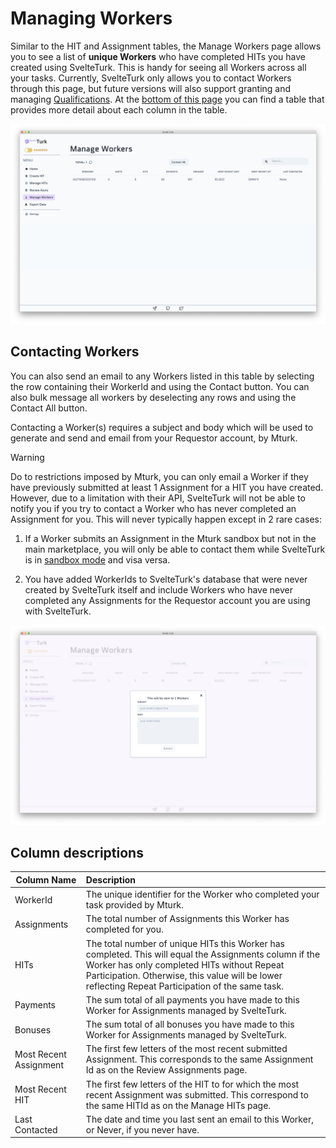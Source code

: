 # Managing Workers

Similar to the HIT and Assignment tables, the Manage Workers page allows you to see a list of **unique Workers** who have completed HITs you have created using SvelteTurk. This is handy for seeing all Workers across all your tasks. Currently, SvelteTurk only allows you to contact Workers through this page, but future versions will also support granting and managing [Qualifications](https://blog.mturk.com/qualifications-and-worker-task-quality-best-practices-886f1f4e03fc). At the [bottom of this page](#column-descriptions) you can find a table that provides more detail about each column in the table. 

![](assets/manageworkers.png)

## Contacting Workers

You can also send an email to any Workers listed in this table by selecting the row containing their WorkerId and using the Contact button. You can also bulk message all workers by deselecting any rows and using the Contact All button.

Contacting a Worker(s) requires a subject and body which will be used to generate and send and email from your Requestor account, by Mturk. 

> [!WARNING]
> Do to restrictions imposed by Mturk, you can only email a Worker if they have previously submitted at least 1 Assignment for a HIT you have created. However, due to a limitation with their API, SvelteTurk will not be able to notify you if you try to contact a Worker who has never completed an Assignment for you. This will never typically happen except in 2 rare cases:
>
> 1. If a Worker submits an Assignment in the Mturk sandbox but not in the main marketplace, you will only be able to contact them while SvelteTurk is in [sandbox mode](modes.md) and visa versa. 
>
> 2. You have added WorkerIds to SvelteTurk's database that were never created by SvelteTurk itself and include Workers who have never completed any Assignments for the Requestor account you are using with SvelteTurk.



![](assets/manageworkersContact.png)

## Column descriptions

| Column Name            | Description                                                                                                                                                                                                                                                 |
| ---------------------- | :---------------------------------------------------------------------------------------------------------------------------------------------------------------------------------------------------------------------------------------------------------- |
| WorkerId               | The unique identifier for the Worker who completed your task provided by Mturk.                                                                                                                                                                             |
| Assignments            | The total number of Assignments this Worker has completed for you.                                                                                                                                                                                          |
| HITs                   | The total number of unique HITs this Worker has completed. This will equal the Assignments column if the Worker has only completed HITs without Repeat Participation. Otherwise, this value will be lower reflecting Repeat Participation of the same task. |
| Payments               | The sum total of all payments you have made to this Worker for Assignments managed by SvelteTurk.                                                                                                                                                           |
| Bonuses                | The sum total of all bonuses you have made to this Worker for Assignments managed by SvelteTurk.                                                                                                                                                            |
| Most Recent Assignment | The first few letters of the most recent submitted Assignment. This corresponds to the same Assignment Id as on the Review Assignments page.                                                                                                                |
| Most Recent HIT        | The first few letters of the HIT to for which the most recent Assignment was submitted. This correspond to the same HITId as on the Manage HITs page.                                                                                                       |
| Last Contacted         | The date and time you last sent an email to this Worker, or Never, if you never have.                                                                                                                                                                       |